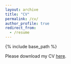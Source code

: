 ```yaml
---
layout: archive
title: "CV"
permalink: /cv/
author_profile: true
redirect_from:
  - /resume
---
```


{% include base_path %}

Please download my CV [here](http://don392.github.io/files/AcademicCV_Zhicheng_DENG.pdf).
